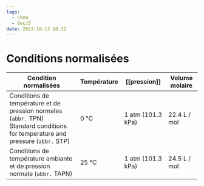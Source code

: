 ```yaml
---
tags:
  - Chem
  - Sec/5
date: 2023-10-13 10:32
---
```


# Conditions normalisées

| Condition normalisées                                                                                                             | Température | [[pression]]      | Volume molaire |
| --------------------------------------------------------------------------------------------------------------------------------- | ----------- | ----------------- | -------------- |
| Conditions de température et de pression normales (`abbr.` TPN)<br>Standard conditions for temperature and pressure (`abbr.` STP) | 0 °C        | 1 atm (101.3 kPa) | 22.4 L / mol   |
| Conditions de température ambiante et de pression normale (`abbr.` TAPN)                                                          | 25 °C       | 1 atm (101.3 kPa) | 24.5 L / mol   |